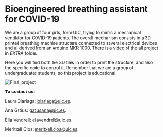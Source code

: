 # Bioengineered breathing assistant for COVID-19

We are a group of four girls, form UIC, trying to mimic a mechanical ventilator for COVID-19 patients.
The overall mechanism consists in a 3D printed breathing machine structure connected to several electrical devices and all derived from an Arduino MKR 1000. There is a video of the all project in _EXTRA_ folder.

Here you will find both the 3D files in order to print the structure, and also the specific code to control it.
Remember that we are a group of undergraduates students, so this project is educational.

 ![Final_project](https://github.com/roboticsuic/UIC-Easy-Breath/blob/main/Extra/Final_project.png)



**To contact us:**

Laura Olariaga: lolariaga@uic.es.

Ana Gatius: gatiusana@uic.es.

Èlia Vendrell: eliavendrell@uic.es.

Meritxell Clos: meritxell.clos@uic.es.
